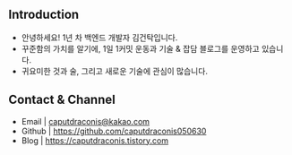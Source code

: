 ## Introduction
- 안녕하세요! 1년 차 백엔드 개발자 김건탁입니다.
- 꾸준함의 가치를 알기에, 1일 1커밋 운동과 기술 & 잡담 블로그를 운영하고 있습니다.
- 귀요미한 것과 술, 그리고 새로운 기술에 관심이 많습니다.


## Contact & Channel
- Email | caputdraconis@kakao.com
- Github | https://github.com/caputdraconis050630
- Blog | https://caputdraconis.tistory.com
